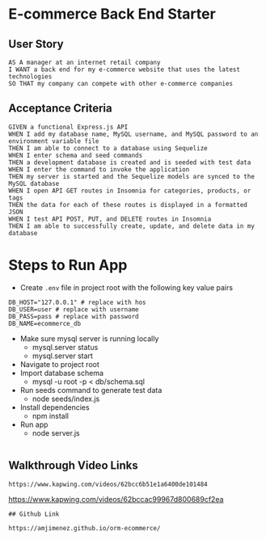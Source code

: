 # E-commerce Back End Starter 

## User Story

```
AS A manager at an internet retail company
I WANT a back end for my e-commerce website that uses the latest technologies
SO THAT my company can compete with other e-commerce companies
```

## Acceptance Criteria

```
GIVEN a functional Express.js API
WHEN I add my database name, MySQL username, and MySQL password to an environment variable file
THEN I am able to connect to a database using Sequelize
WHEN I enter schema and seed commands
THEN a development database is created and is seeded with test data
WHEN I enter the command to invoke the application
THEN my server is started and the Sequelize models are synced to the MySQL database
WHEN I open API GET routes in Insomnia for categories, products, or tags
THEN the data for each of these routes is displayed in a formatted JSON
WHEN I test API POST, PUT, and DELETE routes in Insomnia
THEN I am able to successfully create, update, and delete data in my database
```

# Steps to Run App
- Create `.env` file in project root with the following key value pairs

```
DB_HOST="127.0.0.1" # replace with hos
DB_USER=user # replace with username
DB_PASS=pass # replace with password
DB_NAME=ecommerce_db
```

- Make sure mysql server is running locally
  - mysql.server status
  - mysql.server start
- Navigate to project root
- Import database schema
  - mysql -u root -p < db/schema.sql
- Run seeds command to generate test data
  - node seeds/index.js 
- Install dependencies
  - npm install
- Run app
  - node server.js
  
```
```
## Walkthrough Video Links
```
https://www.kapwing.com/videos/62bcc6b51e1a6400de101484
```
https://www.kapwing.com/videos/62bccac99967d800689cf2ea
```
## Github Link

https://amjimenez.github.io/orm-ecommerce/

